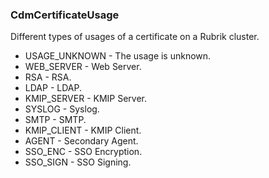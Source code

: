 ### CdmCertificateUsage
Different types of usages of a certificate on a Rubrik cluster.

- USAGE_UNKNOWN - The usage is unknown.
- WEB_SERVER - Web Server.
- RSA - RSA.
- LDAP - LDAP.
- KMIP_SERVER - KMIP Server.
- SYSLOG - Syslog.
- SMTP - SMTP.
- KMIP_CLIENT - KMIP Client.
- AGENT - Secondary Agent.
- SSO_ENC - SSO Encryption.
- SSO_SIGN - SSO Signing.

